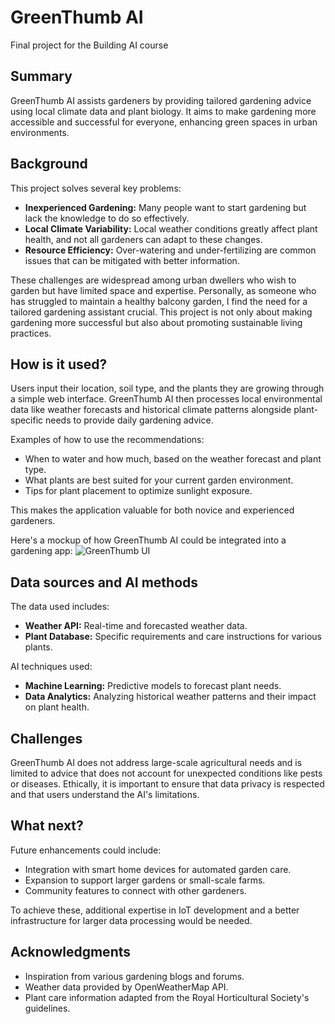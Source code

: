 # GreenThumb AI

Final project for the Building AI course

## Summary

GreenThumb AI assists gardeners by providing tailored gardening advice using local climate data and plant biology. It aims to make gardening more accessible and successful for everyone, enhancing green spaces in urban environments.

## Background

This project solves several key problems:
* **Inexperienced Gardening:** Many people want to start gardening but lack the knowledge to do so effectively.
* **Local Climate Variability:** Local weather conditions greatly affect plant health, and not all gardeners can adapt to these changes.
* **Resource Efficiency:** Over-watering and under-fertilizing are common issues that can be mitigated with better information.

These challenges are widespread among urban dwellers who wish to garden but have limited space and expertise. Personally, as someone who has struggled to maintain a healthy balcony garden, I find the need for a tailored gardening assistant crucial. This project is not only about making gardening more successful but also about promoting sustainable living practices.

## How is it used?

Users input their location, soil type, and the plants they are growing through a simple web interface. GreenThumb AI then processes local environmental data like weather forecasts and historical climate patterns alongside plant-specific needs to provide daily gardening advice.

Examples of how to use the recommendations:
* When to water and how much, based on the weather forecast and plant type.
* What plants are best suited for your current garden environment.
* Tips for plant placement to optimize sunlight exposure.

This makes the application valuable for both novice and experienced gardeners.

Here's a mockup of how GreenThumb AI could be integrated into a gardening app:
![GreenThumb UI](link-to-image.jpg)

## Data sources and AI methods

The data used includes:
* **Weather API:** Real-time and forecasted weather data.
* **Plant Database:** Specific requirements and care instructions for various plants.

AI techniques used:
* **Machine Learning:** Predictive models to forecast plant needs.
* **Data Analytics:** Analyzing historical weather patterns and their impact on plant health.

## Challenges

GreenThumb AI does not address large-scale agricultural needs and is limited to advice that does not account for unexpected conditions like pests or diseases. Ethically, it is important to ensure that data privacy is respected and that users understand the AI's limitations.

## What next?

Future enhancements could include:
* Integration with smart home devices for automated garden care.
* Expansion to support larger gardens or small-scale farms.
* Community features to connect with other gardeners.

To achieve these, additional expertise in IoT development and a better infrastructure for larger data processing would be needed.

## Acknowledgments

* Inspiration from various gardening blogs and forums.
* Weather data provided by OpenWeatherMap API.
* Plant care information adapted from the Royal Horticultural Society's guidelines.
